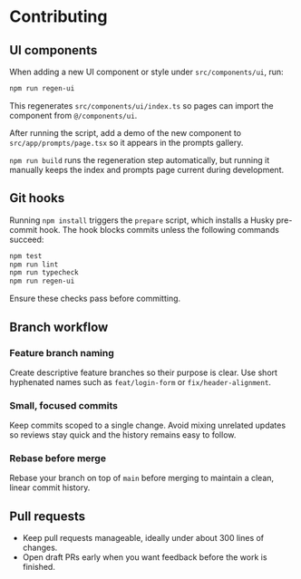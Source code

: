 # Contributing

## UI components

When adding a new UI component or style under `src/components/ui`, run:

```bash
npm run regen-ui
```

This regenerates `src/components/ui/index.ts` so pages can import the component from `@/components/ui`.

After running the script, add a demo of the new component to `src/app/prompts/page.tsx` so it appears in the prompts gallery.

`npm run build` runs the regeneration step automatically, but running it manually keeps the index and prompts page current during development.

## Git hooks

Running `npm install` triggers the `prepare` script, which installs a Husky pre-commit hook. The hook blocks commits unless the following commands succeed:

```bash
npm test
npm run lint
npm run typecheck
npm run regen-ui
```

Ensure these checks pass before committing.

## Branch workflow

### Feature branch naming

Create descriptive feature branches so their purpose is clear. Use short hyphenated names such as `feat/login-form` or `fix/header-alignment`.

### Small, focused commits

Keep commits scoped to a single change. Avoid mixing unrelated updates so reviews stay quick and the history remains easy to follow.

### Rebase before merge

Rebase your branch on top of `main` before merging to maintain a clean, linear commit history.

## Pull requests

- Keep pull requests manageable, ideally under about 300 lines of changes.
- Open draft PRs early when you want feedback before the work is finished.
